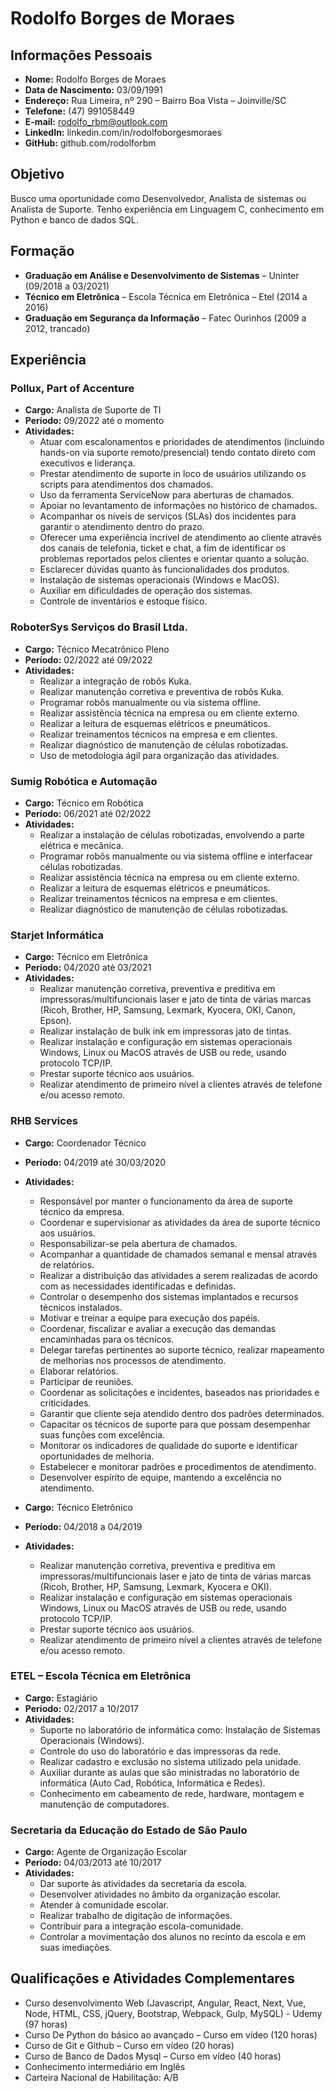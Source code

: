 # Rodolfo Borges de Moraes

## Informações Pessoais
- **Nome:** Rodolfo Borges de Moraes
- **Data de Nascimento:** 03/09/1991
- **Endereço:** Rua Limeira, nº 290 – Bairro Boa Vista – Joinville/SC
- **Telefone:** (47) 991058449
- **E-mail:** rodolfo_rbm@outlook.com
- **LinkedIn:** linkedin.com/in/rodolfoborgesmoraes
- **GitHub:** github.com/rodolforbm

## Objetivo
Busco uma oportunidade como Desenvolvedor, Analista de sistemas ou Analista de Suporte. Tenho experiência em Linguagem C, conhecimento em Python e banco de dados SQL.

## Formação
- **Graduação em Análise e Desenvolvimento de Sistemas** – Uninter (09/2018 a 03/2021)
- **Técnico em Eletrônica** – Escola Técnica em Eletrônica – Etel (2014 a 2016)
- **Graduação em Segurança da Informação** – Fatec Ourinhos (2009 a 2012, trancado)

## Experiência
### Pollux, Part of Accenture
- **Cargo:** Analista de Suporte de TI
- **Período:** 09/2022 até o momento
- **Atividades:**
  - Atuar com escalonamentos e prioridades de atendimentos (incluindo hands-on via suporte remoto/presencial) tendo contato direto com executivos e liderança.
  - Prestar atendimento de suporte in loco de usuários utilizando os scripts para atendimentos dos chamados.
  - Uso da ferramenta ServiceNow para aberturas de chamados.
  - Apoiar no levantamento de informações no histórico de chamados.
  - Acompanhar os níveis de serviços (SLAs) dos incidentes para garantir o atendimento dentro do prazo.
  - Oferecer uma experiência incrível de atendimento ao cliente através dos canais de telefonia, ticket e chat, a fim de identificar os problemas reportados pelos clientes e orientar quanto a solução.
  - Esclarecer dúvidas quanto às funcionalidades dos produtos.
  - Instalação de sistemas operacionais (Windows e MacOS).
  - Auxiliar em dificuldades de operação dos sistemas.
  - Controle de inventários e estoque físico.

### RoboterSys Serviços do Brasil Ltda.
- **Cargo:** Técnico Mecatrônico Pleno
- **Período:** 02/2022 até 09/2022
- **Atividades:**
  - Realizar a integração de robôs Kuka.
  - Realizar manutenção corretiva e preventiva de robôs Kuka.
  - Programar robôs manualmente ou via sistema offline.
  - Realizar assistência técnica na empresa ou em cliente externo.
  - Realizar a leitura de esquemas elétricos e pneumáticos.
  - Realizar treinamentos técnicos na empresa e em clientes.
  - Realizar diagnóstico de manutenção de células robotizadas.
  - Uso de metodologia ágil para organização das atividades.

### Sumig Robótica e Automação
- **Cargo:** Técnico em Robótica
- **Período:** 06/2021 até 02/2022
- **Atividades:**
  - Realizar a instalação de células robotizadas, envolvendo a parte elétrica e mecânica.
  - Programar robôs manualmente ou via sistema offline e interfacear células robotizadas.
  - Realizar assistência técnica na empresa ou em cliente externo.
  - Realizar a leitura de esquemas elétricos e pneumáticos.
  - Realizar treinamentos técnicos na empresa e em clientes.
  - Realizar diagnóstico de manutenção de células robotizadas.

### Starjet Informática
- **Cargo:** Técnico em Eletrônica
- **Período:** 04/2020 até 03/2021
- **Atividades:**
  - Realizar manutenção corretiva, preventiva e preditiva em impressoras/multifuncionais laser e jato de tinta de várias marcas (Ricoh, Brother, HP, Samsung, Lexmark, Kyocera, OKI, Canon, Epson).
  - Realizar instalação de bulk ink em impressoras jato de tintas.
  - Realizar instalação e configuração em sistemas operacionais Windows, Linux ou MacOS através de USB ou rede, usando protocolo TCP/IP.
  - Prestar suporte técnico aos usuários.
  - Realizar atendimento de primeiro nível a clientes através de telefone e/ou acesso remoto.

### RHB Services
- **Cargo:** Coordenador Técnico
- **Período:** 04/2019 até 30/03/2020
- **Atividades:**
  - Responsável por manter o funcionamento da área de suporte técnico da empresa.
  - Coordenar e supervisionar as atividades da área de suporte técnico aos usuários.
  - Responsabilizar-se pela abertura de chamados.
  - Acompanhar a quantidade de chamados semanal e mensal através de relatórios.
  - Realizar a distribuição das atividades a serem realizadas de acordo com as necessidades identificadas e definidas.
  - Controlar o desempenho dos sistemas implantados e recursos técnicos instalados.
  - Motivar e treinar a equipe para execução dos papéis.
  - Coordenar, fiscalizar e avaliar a execução das demandas encaminhadas para os técnicos.
  - Delegar tarefas pertinentes ao suporte técnico, realizar mapeamento de melhorias nos processos de atendimento.
  - Elaborar relatórios.
  - Participar de reuniões.
  - Coordenar as solicitações e incidentes, baseados nas prioridades e criticidades.
  - Garantir que cliente seja atendido dentro dos padrões determinados.
  - Capacitar os técnicos de suporte para que possam desempenhar suas funções com excelência.
  - Monitorar os indicadores de qualidade do suporte e identificar oportunidades de melhoria.
  - Estabelecer e monitorar padrões e procedimentos de atendimento.
  - Desenvolver espírito de equipe, mantendo a excelência no atendimento.

- **Cargo:** Técnico Eletrônico
- **Período:** 04/2018 a 04/2019
- **Atividades:**
  - Realizar manutenção corretiva, preventiva e preditiva em impressoras/multifuncionais laser e jato de tinta de várias marcas (Ricoh, Brother, HP, Samsung, Lexmark, Kyocera e OKI).
  - Realizar instalação e configuração em sistemas operacionais Windows, Linux ou MacOS através de USB ou rede, usando protocolo TCP/IP.
  - Prestar suporte técnico aos usuários.
  - Realizar atendimento de primeiro nível a clientes através de telefone e/ou acesso remoto.

### ETEL – Escola Técnica em Eletrônica
- **Cargo:** Estagiário
- **Período:** 02/2017 a 10/2017
- **Atividades:**
  - Suporte no laboratório de informática como: Instalação de Sistemas Operacionais (Windows).
  - Controle do uso do laboratório e das impressoras da rede.
  - Realizar cadastro e exclusão no sistema utilizado pela unidade.
  - Auxiliar durante as aulas que são ministradas no laboratório de informática (Auto Cad, Robótica, Informática e Redes).
  - Conhecimento em cabeamento de rede, hardware, montagem e manutenção de computadores.

### Secretaria da Educação do Estado de São Paulo
- **Cargo:** Agente de Organização Escolar
- **Período:** 04/03/2013 até 10/2017
- **Atividades:**
  - Dar suporte às atividades da secretaria da escola.
  - Desenvolver atividades no âmbito da organização escolar.
  - Atender à comunidade escolar.
  - Realizar trabalho de digitação de informações.
  - Contribuir para a integração escola-comunidade.
  - Controlar a movimentação dos alunos no recinto da escola e em suas imediações.

## Qualificações e Atividades Complementares
- Curso desenvolvimento Web (Javascript, Angular, React, Next, Vue, Node, HTML, CSS, jQuery, Bootstrap, Webpack, Gulp, MySQL) - Udemy (97 horas)
- Curso De Python do básico ao avançado – Curso em vídeo (120 horas)
- Curso de Git e Github – Curso em vídeo (20 horas)
- Curso de Banco de Dados Mysql – Curso em vídeo (40 horas)
- Conhecimento intermediário em Inglês
- Carteira Nacional de Habilitação: A/B
